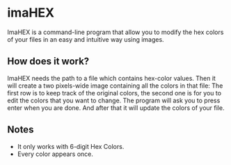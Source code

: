 # imaHEX
ImaHEX is a command-line program that allow you to modify the hex colors of your files in an easy and intuitive way using images.

## How does it work?
ImaHEX needs the path to a file which contains hex-color values. Then it will create a two pixels-wide image containing all the colors in that file:
The first row is to keep track of the original colors, the second one is for you to edit the colors that you want to change.
The program will ask you to press enter when you are done. And after that it will update the colors of your file.

## Notes
* It only works with 6-digit Hex Colors.
* Every color appears once.
